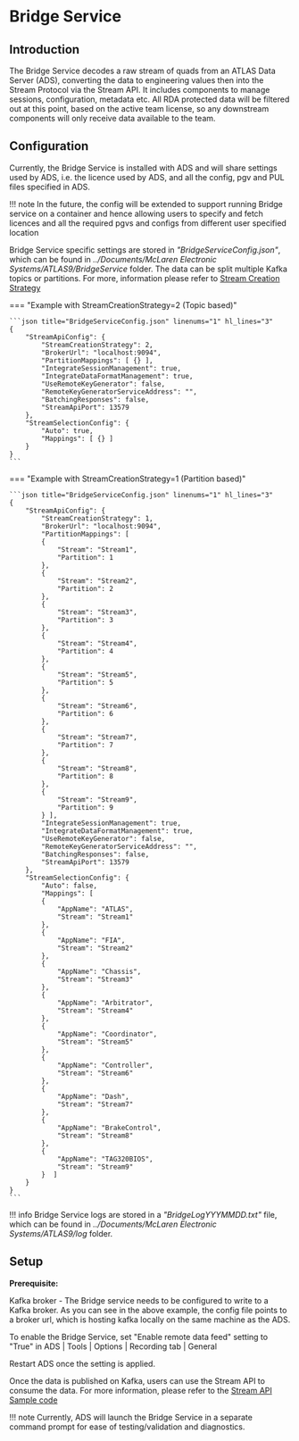 # Bridge Service

## Introduction
The Bridge Service decodes a raw stream of quads from an ATLAS Data Server (ADS), converting the data to engineering values then into the Stream Protocol via the Stream API. It includes components to manage sessions, configuration, metadata etc. 
All RDA protected data will be filtered out at this point, based on the active team license, so any downstream components will only receive data available to the team. 


## Configuration
Currently, the Bridge Service is installed with ADS and will share settings used by ADS, i.e. the licence used by ADS, and all the config, pgv and PUL files specified in ADS.


!!! note
    In the future, the config will be extended to support running Bridge service on a container and hence allowing users to specify  and fetch licences and all the required pgvs and configs from different user specified location


Bridge Service specific settings are stored in *"BridgeServiceConfig.json"*, which can be found in *../Documents/McLaren Electronic Systems/ATLAS9/BridgeService* folder. The data can be split multiple Kafka topics or partitions. For more, information please refer to [Stream Creation Strategy](https://atlas.mclarenapplied.com/secu4/open_streaming_architecture/stream_api/stream_server/#stream-creation-strategy)


=== "Example with StreamCreationStrategy=2 (Topic based)"

    ```json title="BridgeServiceConfig.json" linenums="1" hl_lines="3"
    {
        "StreamApiConfig": {
            "StreamCreationStrategy": 2,
            "BrokerUrl": "localhost:9094",
            "PartitionMappings": [ {} ],
            "IntegrateSessionManagement": true,
            "IntegrateDataFormatManagement": true,
            "UseRemoteKeyGenerator": false,
            "RemoteKeyGeneratorServiceAddress": "",
            "BatchingResponses": false,
            "StreamApiPort": 13579
        },
        "StreamSelectionConfig": {
            "Auto": true,
            "Mappings": [ {} ]
        }
    }
    ```
=== "Example with StreamCreationStrategy=1 (Partition based)"

    ```json title="BridgeServiceConfig.json" linenums="1" hl_lines="3"
    {
        "StreamApiConfig": {
            "StreamCreationStrategy": 1,
            "BrokerUrl": "localhost:9094",
            "PartitionMappings": [ 
            {
                "Stream": "Stream1",
                "Partition": 1
            },
            {
                "Stream": "Stream2",
                "Partition": 2
            },
            {
                "Stream": "Stream3",
                "Partition": 3
            },
            {
                "Stream": "Stream4",
                "Partition": 4
            },
            {
                "Stream": "Stream5",
                "Partition": 5
            },
            {
                "Stream": "Stream6",
                "Partition": 6
            },
            {
                "Stream": "Stream7",
                "Partition": 7
            },
            {
                "Stream": "Stream8",
                "Partition": 8
            },
            {
                "Stream": "Stream9",
                "Partition": 9
            } ],
            "IntegrateSessionManagement": true,
            "IntegrateDataFormatManagement": true,
            "UseRemoteKeyGenerator": false,
            "RemoteKeyGeneratorServiceAddress": "",
            "BatchingResponses": false,
            "StreamApiPort": 13579
        },
        "StreamSelectionConfig": {
            "Auto": false,
            "Mappings": [  
            {
                "AppName": "ATLAS",
                "Stream": "Stream1"
            },
            {
                "AppName": "FIA",
                "Stream": "Stream2"
            },
            {
                "AppName": "Chassis",
                "Stream": "Stream3"
            },
            {
                "AppName": "Arbitrator",
                "Stream": "Stream4"
            },
            {
                "AppName": "Coordinator",
                "Stream": "Stream5"
            },
            {
                "AppName": "Controller",
                "Stream": "Stream6"
            },
            {
                "AppName": "Dash",
                "Stream": "Stream7"
            },
            {
                "AppName": "BrakeControl",
                "Stream": "Stream8"
            },
            {
                "AppName": "TAG320BIOS",
                "Stream": "Stream9"
            }  ]
        }
    }
    ``` 


!!! info
    Bridge Service logs are stored in a *"BridgeLogYYYMMDD.txt"* file, which can be found in *../Documents/McLaren Electronic Systems/ATLAS9/log* folder. 

## Setup

**Prerequisite:**

Kafka broker - The Bridge service needs to be configured to write to a Kafka broker. As you can see in the above example, the config file points to a broker url, which is hosting kafka locally on the same machine as the ADS.

To enable the Bridge Service, set "Enable remote data feed" setting to "True" in ADS | Tools | Options | Recording tab | General

Restart ADS once the setting is applied. 

Once the data is published on Kafka, users can use the Stream API to consume the data. For more information, please refer to the [Stream API Sample code](https://github.com/mat-docs/MA.Streaming.Api.UsageSample)

!!! note
    Currently, ADS will launch the Bridge Service in a separate command prompt for ease of testing/validation and diagnostics.


